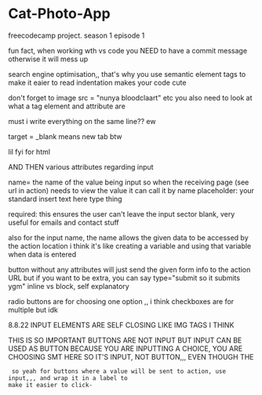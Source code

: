 # Cat-Photo-App
freecodecamp project. season 1 episode 1

fun fact, when working wth vs code you NEED to have a commit message otherwise it will mess up

search engine optimisation,, that's why you use semantic element tags to make it eaier to read
indentation makes your code cute

don't forget to image src = "nunya bloodclaart" etc
you also need to look at what a tag element and  attribute are

must i write everything on the same line?? ew

target = _blank means new tab btw

lil fyi for html
<!--okay so tags, attributes, elements and stuff. 
        
            from my understanding an element is your standard tag thing. an attribute is the attribute of the tag
            aka the element
            the attribute has a value.

            so it's a bit like in OOP, you have your object (element)
            then the object has states and methods.
            the states would be the attributes and then those states have values

            por ejemplo - bratzdoll object
            bratzDoll Sasha = new BratzDoll (17)
                vs html
            <bratzDoll age="17"> Sasha </bratzDoll>
            the age is the attribute, but the value is 17, and the element is bratzDoll
        -->

AND THEN various attributes regarding input

name= the name of the value being input so when the receiving page (see url in action) needs to view the value it can call it by name
placeholder: your standard insert text here type thing

required: this ensures the user can't leave the input sector blank, very useful for emails and contact stuff

also for the input name, the name allows the given data to be accessed by the action location
        i think it's like creating a variable and using that variable when data is entered
    
  button without any attributes will just send the given form info to the action URL
            but if you want to be extra, you can say type="submit so it submits ygm"
        inline vs block, self explanatory
        
radio buttons are for choosing one option ,, i think checkboxes are for multiple but idk

8.8.22
INPUT ELEMENTS ARE SELF CLOSING LIKE IMG TAGS I THINK

THIS IS SO IMPORTANT BUTTONS ARE NOT INPUT BUT INPUT CAN BE USED AS BUTTON
     BECAUSE YOU ARE INPUTTING A CHOICE, YOU ARE CHOOSING SMT HERE SO IT'S INPUT, NOT BUTTON,,, EVEN THOUGH 
     THE
     
     so yeah for buttons where a value will be sent to action, use input,,, and wrap it in a label to
    make it easier to click-